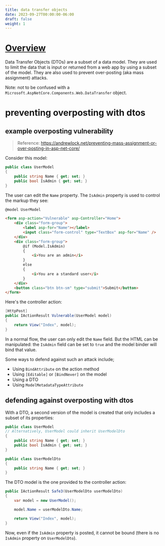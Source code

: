 ```yaml
---
title: data transfer objects
date: 2023-09-27T00:00:00-06:00
draft: false
weight: 1
---
```


# [Overview](https://learn.microsoft.com/en-us/aspnet/core/tutorials/first-web-api?view=aspnetcore-7.0&tabs=visual-studio#prevent-over-posting)  

Data Transfer Objects (DTOs) are a subset of a data model. They are used to limit the data that is input or returned from a web app by using a subset of the model. They are also used to prevent over-posting (aka mass assignment) attacks.

Note: not to be confused with a `Microsoft.AspNetCore.Components.Web.DataTransfer` object.

# preventing overposting with dtos
## example overposting vulnerability
> Reference: https://andrewlock.net/preventing-mass-assignment-or-over-posting-in-asp-net-core/

Consider this model:
```cs
public class UserModel
{
    public string Name { get; set; }
    public bool IsAdmin { get; set; }
}
```

The user can edit the `Name` property. The `IsAdmin` property is used to control the markup they see:
```html
@model UserModel

<form asp-action="Vulnerable" asp-Controller="Home">
    <div class="form-group">
        <label asp-for="Name"></label>
        <input class="form-control" type="TextBox" asp-for="Name" />
    </div>
    <div class="form-group">
        @if (Model.IsAdmin)
        {
            <i>You are an admin</i>
        }
        else
        {
            <i>You are a standard user</i>
        }
    </div>
    <button class="btn btn-sm" type="submit">Submit</button>
</form>
```

Here's the controller action:
```cs
[HttpPost]
public IActionResult Vulnerable(UserModel model)
{
    return View("Index", model);
}
```

In a normal flow, the user can only edit the `Name` field. But the HTML can be manipulated: the `IsAdmin` field can be set to `true` and the model binder will bind that value.

Some ways to defend against such an attack include;
* Using `BindAttribute` on the action method
* Using `[Editable]` or `[BindNever]` on the model
* Using a DTO
* Using `ModelMetadataTypeAttribute`

## defending against overposting with dtos
With a DTO, a second version of the model is created that only includes a subset of its properties:
```cs
public class UserModel
// Alternatively, UserModel could inherit UserModelDto
{
    public string Name { get; set; }
    public bool IsAdmin { get; set; }
}

public class UserModelDto 
{
    public string Name { get; set; }
}
```

The DTO model is the one provided to the controller action:
```cs
public IActionResult Safe3(UserModelDto userModelDto)
{
    var model = new UserModel();

    model.Name = userModelDto.Name;

    return View("Index", model);
}
```

Now, even if the `IsAdmin` property is posted, it cannot be bound (there is no `IsAdmin` property on `UserModelDto`).